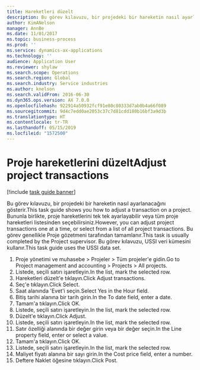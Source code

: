 ```yaml
---
title: Hareketleri düzelt
description: Bu görev kılavuzu, bir projedeki bir hareketin nasıl ayarlanacağını gösterir.
author: KimANelson
manager: AnnBe
ms.date: 11/01/2017
ms.topic: business-process
ms.prod: ''
ms.service: dynamics-ax-applications
ms.technology: ''
audience: Application User
ms.reviewer: shylaw
ms.search.scope: Operations
ms.search.region: Global
ms.search.industry: Service industries
ms.author: knelson
ms.search.validFrom: 2016-06-30
ms.dyn365.ops.version: AX 7.0.0
ms.openlocfilehash: 922914a50932fcf91e80c80333d7ab0b4a66f089
ms.sourcegitcommit: 9d4c7edd0ae2053c37c7d81cdd180b16bf3a9d3b
ms.translationtype: HT
ms.contentlocale: tr-TR
ms.lasthandoff: 05/15/2019
ms.locfileid: "1572500"
---
```

# <a name="adjust-project-transactions"></a><span data-ttu-id="daac1-103">Proje hareketlerini düzelt</span><span class="sxs-lookup"><span data-stu-id="daac1-103">Adjust project transactions</span></span>

[!include [task guide banner](../../includes/task-guide-banner.md)]

<span data-ttu-id="daac1-104">Bu görev kılavuzu, bir projedeki bir hareketin nasıl ayarlanacağını gösterir.</span><span class="sxs-lookup"><span data-stu-id="daac1-104">This task guide shows you how to adjust a transaction on a project.</span></span> <span data-ttu-id="daac1-105">Bununla birlikte, proje hareketlerini tek tek ayarlayabilir veya tüm proje hareketleri listesinden seçebilirsiniz.</span><span class="sxs-lookup"><span data-stu-id="daac1-105">However, you can adjust project transactions one at a time, or select from a list of all project transactions.</span></span> <span data-ttu-id="daac1-106">Bu görev genellikle Proje gözetmeni tarafından tamamlanır.</span><span class="sxs-lookup"><span data-stu-id="daac1-106">This task is usually completed by the Project supervisor.</span></span> <span data-ttu-id="daac1-107">Bu görev kılavuzu, USSI veri kümesini kullanır.</span><span class="sxs-lookup"><span data-stu-id="daac1-107">This task guide uses the USSI data set.</span></span>

1. <span data-ttu-id="daac1-108">Proje yönetimi ve muhasebe > Projeler > Tüm projeler'e gidin.</span><span class="sxs-lookup"><span data-stu-id="daac1-108">Go to Project management and accounting > Projects > All projects.</span></span> 
2. <span data-ttu-id="daac1-109">Listede, seçili satırı işaretleyin.</span><span class="sxs-lookup"><span data-stu-id="daac1-109">In the list, mark the selected row.</span></span> 
3. <span data-ttu-id="daac1-110">Hareketleri düzelt'e tıklayın.</span><span class="sxs-lookup"><span data-stu-id="daac1-110">Click Adjust transactions.</span></span> 
4. <span data-ttu-id="daac1-111">Seç'e tıklayın.</span><span class="sxs-lookup"><span data-stu-id="daac1-111">Click Select.</span></span> 
5. <span data-ttu-id="daac1-112">Saat alanında 'Evet'i seçin.</span><span class="sxs-lookup"><span data-stu-id="daac1-112">Select Yes in the Hour field.</span></span> 
6. <span data-ttu-id="daac1-113">Bitiş tarihi alanına bir tarih girin.</span><span class="sxs-lookup"><span data-stu-id="daac1-113">In the To date field, enter a date.</span></span> 
7. <span data-ttu-id="daac1-114">Tamam'a tıklayın.</span><span class="sxs-lookup"><span data-stu-id="daac1-114">Click OK.</span></span> 
8. <span data-ttu-id="daac1-115">Listede, seçili satırı işaretleyin.</span><span class="sxs-lookup"><span data-stu-id="daac1-115">In the list, mark the selected row.</span></span> 
9. <span data-ttu-id="daac1-116">Düzelt'e tıklayın.</span><span class="sxs-lookup"><span data-stu-id="daac1-116">Click Adjust.</span></span> 
10. <span data-ttu-id="daac1-117">Listede, seçili satırı işaretleyin.</span><span class="sxs-lookup"><span data-stu-id="daac1-117">In the list, mark the selected row.</span></span> 
11. <span data-ttu-id="daac1-118">Satır özelliği alanında bir değer girin veya bir değer seçin.</span><span class="sxs-lookup"><span data-stu-id="daac1-118">In the Line property field, enter or select a value.</span></span> 
12. <span data-ttu-id="daac1-119">Tamam'a tıklayın.</span><span class="sxs-lookup"><span data-stu-id="daac1-119">Click OK.</span></span> 
13. <span data-ttu-id="daac1-120">Listede, seçili satırı işaretleyin.</span><span class="sxs-lookup"><span data-stu-id="daac1-120">In the list, mark the selected row.</span></span> 
14. <span data-ttu-id="daac1-121">Maliyet fiyatı alanına bir sayı girin.</span><span class="sxs-lookup"><span data-stu-id="daac1-121">In the Cost price field, enter a number.</span></span> 
15. <span data-ttu-id="daac1-122">Deftere Naklet öğesine tıklayın.</span><span class="sxs-lookup"><span data-stu-id="daac1-122">Click Post.</span></span> 
